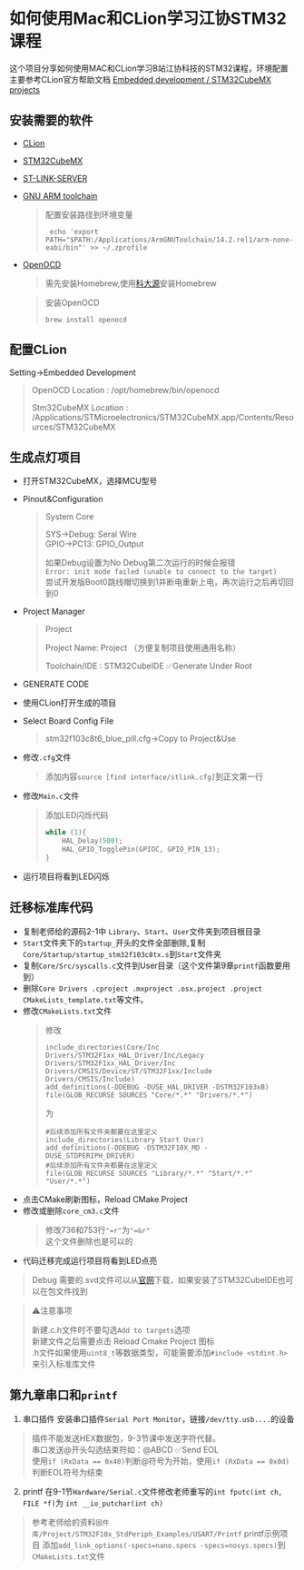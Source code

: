 # 如何使用Mac和CLion学习江协STM32课程

这个项目分享如何使用MAC和CLion学习B站江协科技的STM32课程，环境配置主要参考CLion官方帮助文档
[Embedded development /
STM32CubeMX projects
](https://www.jetbrains.com/help/clion/2024.3/embedded-development.html?top&keymap=macOS#0)
## 安装需要的软件
* [CLion](https://www.jetbrains.com/clion/)
* [STM32CubeMX](https://www.st.com/en/development-tools/stm32cubemx.html)
* [ST-LINK-SERVER](https://www.st.com/en/development-tools/st-link-server.html)
* [GNU ARM toolchain](https://developer.arm.com/open-source/gnu-toolchain/gnu-rm)
  > 配置安装路径到环境变量 
  > 
  > ``` echo 'export PATH="$PATH:/Applications/ArmGNUToolchain/14.2.rel1/arm-none-eabi/bin"' >> ~/.zprofile```
* [OpenOCD](https://openocd.org/pages/getting-openocd.html)
  > 需先安装Homebrew,使用[科大源](https://mirrors.ustc.edu.cn/help/brew.git.html)安装Homebrew

  > 安装OpenOCD
  > 
  > ```brew install openocd```

## 配置CLion
Setting->Embedded Development
  > OpenOCD Location : /opt/homebrew/bin/openocd
  > 
  > Stm32CubeMX Location : /Applications/STMicroelectronics/STM32CubeMX.app/Contents/Resources/STM32CubeMX

## 生成点灯项目
* 打开STM32CubeMX，选择MCU型号
* Pinout&Configuration
  > System Core
  > 
  > SYS->Debug: Seral Wire  
  > GPIO->PC13: GPIO_Output
  >
  > 如果Debug设置为No Debug第二次运行的时候会报错  
  > `Error: init mode failed (unable to connect to the target)`  
  > 尝试开发版Boot0跳线帽切换到1并断电重新上电，再次运行之后再切回到0

* Project Manager
  > Project
  > 
  > Project Name: Project （方便复制项目使用通用名称）   
  > 
  > Toolchain/IDE : STM32CubeIDE ✅Generate Under Root
* GENERATE CODE
* 使用CLion打开生成的项目
* Select Board Config File 
  >stm32f103c8t6_blue_pill.cfg->Copy to Project&Use
* 修改`.cfg`文件
  > 添加内容`source [find interface/stlink.cfg]`到正文第一行
* 修改`Main.c`文件
  > 添加LED闪烁代码
  > 
  > ```C
  > while (1){
  >     HAL_Delay(500);
  >     HAL_GPIO_TogglePin(GPIOC, GPIO_PIN_13);
  > }
  > ```
* 运行项目将看到LED闪烁

## 迁移标准库代码
* 复制老师给的源码2-1中 `Library`、`Start`、`User`文件夹到项目根目录
* `Start`文件夹下的`startup_`开头的文件全部删除,复制`Core/Startup/startup_stm32f103c8tx.s`到`Start`文件夹
* 复制`Core/Src/syscalls.c`文件到User目录（这个文件第9章`printf`函数要用到）
* 删除`Core Drivers .cproject .mxproject .osx.project .project CMakeLists_template.txt`等文件。
* 修改`CMakeLists.txt`文件
  > 修改
  > 
  > ```
  > include_directories(Core/Inc Drivers/STM32F1xx_HAL_Driver/Inc/Legacy Drivers/STM32F1xx_HAL_Driver/Inc Drivers/CMSIS/Device/ST/STM32F1xx/Include Drivers/CMSIS/Include)
  > add_definitions(-DDEBUG -DUSE_HAL_DRIVER -DSTM32F103xB)
  > file(GLOB_RECURSE SOURCES "Core/*.*" "Drivers/*.*")
  > ```
  > 
  > 为
  > 
  > ```
  > #后续添加所有文件夹都要在这里定义
  > include_directories(Library Start User)
  > add_definitions(-DDEBUG -DSTM32F10X_MD -DUSE_STDPERIPH_DRIVER)
  > #后续添加所有文件夹都要在这里定义
  > file(GLOB_RECURSE SOURCES "Library/*.*" "Start/*.*" "User/*.*")
  > ```
* 点击CMake刷新图标，Reload CMake Project
* 修改或删除`core_cm3.c`文件
  > 修改736和753行`"=r"`为`"=&r"`  
  > 这个文件删除也是可以的
* 代码迁移完成运行项目将看到LED点亮

>Debug 需要的.svd文件可以从[官网](https://www.st.com/content/st_com/en/search.html#q=svd-t=resources-page=1)下载，如果安装了STM32CubeIDE也可以在包文件找到

> ⚠️注意事项
> 
> 新建.c.h文件时不要勾选`Add to targets`选项  
> 新建文件之后需要点击 Reload Cmake Project 图标  
> .h文件如果使用`uint8_t`等数据类型，可能需要添加`#include <stdint.h>`来引入标准库文件

## 第九章串口和`printf`
1. 串口插件
安装串口插件`Serial Port Monitor`，链接`/dev/tty.usb....`的设备
> 插件不能发送HEX数据包，9-3节课中发送字符代替。  
> 串口发送@开头勾选结束符如：@ABCD  ✅Send EOL  
> 使用`if (RxData == 0x40)`判断@符号为开始，使用`if (RxData == 0x0d)`判断EOL符号为结束

2. printf
在9-1节`Hardware/Serial.c`文件修改老师重写的`int fputc(int ch, FILE *f)`为 `int __io_putchar(int ch) ` 
> 参考老师给的资料`固件库/Project/STM32F10x_StdPeriph_Examples/USART/Printf` printf示例项目
> 添加`add_link_options(-specs=nano.specs -specs=nosys.specs)`到`CMakeLists.txt`文件


